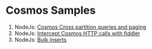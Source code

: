 # Cosmos Samples

1. NodeJs: [Cosmos Cross partition queries and paging](./nodejs/XPartitioningPaging/README.md)
1. NodeJs: [Intercept Cosmos HTTP calls with fiddler](./nodejs/HttpTrafficMonitoring/README.md)
1. NodeJs: [Bulk inserts](./nodejs/BulkInsert)
